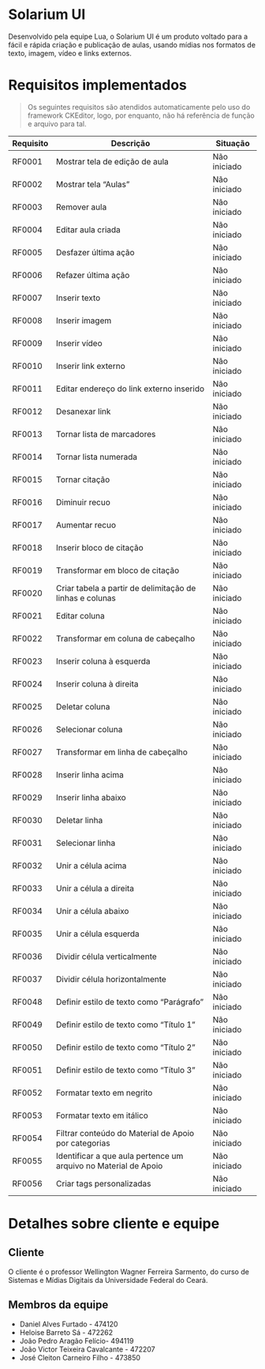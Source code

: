 # Solarium UI

Desenvolvido pela equipe Lua, o Solarium UI é um produto voltado para a fácil e rápida criação e publicação de aulas, usando mídias nos formatos de texto, imagem, vídeo e links externos.

# Requisitos implementados

> Os seguintes requisitos são atendidos automaticamente pelo uso do framework CKEditor, logo, por enquanto, não há referência de função e arquivo para tal.

Requisito | Descrição | Situação
-------|---------|-------
RF0001 | Mostrar tela de edição de aula | Não iniciado
RF0002 | Mostrar tela “Aulas” | Não iniciado
RF0003 | Remover aula | Não iniciado
RF0004 | Editar aula criada | Não iniciado
RF0005 | Desfazer última ação | Não iniciado
RF0006 | Refazer última ação | Não iniciado
RF0007 | Inserir texto | Não iniciado
RF0008 | Inserir imagem | Não iniciado
RF0009 | Inserir vídeo | Não iniciado
RF0010 | Inserir link externo | Não iniciado
RF0011 | Editar endereço do link externo inserido | Não iniciado
RF0012 | Desanexar link | Não iniciado
RF0013 | Tornar lista de marcadores | Não iniciado
RF0014 | Tornar lista numerada | Não iniciado
RF0015 | Tornar citação | Não iniciado
RF0016 | Diminuir recuo | Não iniciado
RF0017 | Aumentar recuo | Não iniciado
RF0018 | Inserir bloco de citação | Não iniciado
RF0019 | Transformar em bloco de citação | Não iniciado
RF0020 | Criar tabela a partir de delimitação de linhas e colunas | Não iniciado
RF0021 | Editar coluna | Não iniciado
RF0022 | Transformar em coluna de cabeçalho | Não iniciado
RF0023 | Inserir coluna à esquerda | Não iniciado
RF0024 | Inserir coluna à direita | Não iniciado
RF0025 | Deletar coluna | Não iniciado
RF0026 | Selecionar coluna | Não iniciado
RF0027 | Transformar em linha de cabeçalho | Não iniciado
RF0028 | Inserir linha acima | Não iniciado
RF0029 | Inserir linha abaixo | Não iniciado
RF0030 | Deletar linha | Não iniciado
RF0031 | Selecionar linha | Não iniciado
RF0032 | Unir a célula acima | Não iniciado
RF0033 | Unir a célula a direita | Não iniciado
RF0034 | Unir a célula abaixo | Não iniciado
RF0035 | Unir a célula esquerda | Não iniciado
RF0036 | Dividir célula verticalmente | Não iniciado
RF0037 | Dividir célula horizontalmente | Não iniciado
RF0048 | Definir estilo de texto como “Parágrafo” | Não iniciado
RF0049 | Definir estilo de texto como “Título 1” | Não iniciado
RF0050 | Definir estilo de texto como “Título 2” | Não iniciado
RF0051 | Definir estilo de texto como “Título 3” | Não iniciado
RF0052 | Formatar texto em negrito | Não iniciado
RF0053 | Formatar texto em itálico | Não iniciado
RF0054 | Filtrar conteúdo do Material de Apoio por categorias | Não iniciado
RF0055 | Identificar a que aula pertence um arquivo no Material de Apoio | Não iniciado
RF0056 | Criar tags personalizadas | Não iniciado

# Detalhes sobre cliente e equipe

## Cliente

O cliente é o professor Wellington Wagner Ferreira Sarmento, do curso de Sistemas e Mídias Digitais da Universidade Federal do Ceará.

## Membros da equipe

* Daniel Alves Furtado - 474120
* Heloise Barreto Sá - 472262
* João Pedro Aragão Felício- 494119
* João Victor Teixeira Cavalcante  - 472207
* José Cleiton Carneiro Filho - 473850
